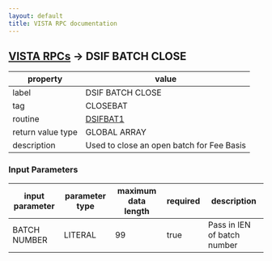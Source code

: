 ```yaml
---
layout: default
title: VISTA RPC documentation
---
```




## [VISTA RPCs](TableOfContent.md) &#8594; DSIF BATCH CLOSE 

 property | value 
--- | --- 
 label | DSIF BATCH CLOSE
 tag | CLOSEBAT
 routine | [DSIFBAT1](http://code.osehra.org/dox/Routine_DSIFBAT1_source.html)
 return value type | GLOBAL ARRAY
 description | Used to close an open batch for Fee Basis

### Input Parameters

| input parameter | parameter type | maximum data length | required | description | 
| --- | --- | --- | --- | --- | 
| BATCH NUMBER | LITERAL | 99 | true | Pass in IEN of batch number | 